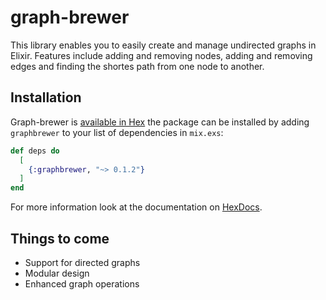 # graph-brewer

This library enables you to easily create and manage undirected graphs in Elixir.
Features include adding and removing nodes, adding and removing edges and finding the shortes path from one node to another.

## Installation

Graph-brewer is [available in Hex](https://hexdocs.pm/graphbrewer) the package can be installed
by adding `graphbrewer` to your list of dependencies in `mix.exs`:

```elixir
def deps do
  [
    {:graphbrewer, "~> 0.1.2"}
  ]
end
```

For more information look at the documentation on [HexDocs](https://hexdocs.pm/graphbrewer).

## Things to come

- Support for directed graphs
- Modular design
- Enhanced graph operations
